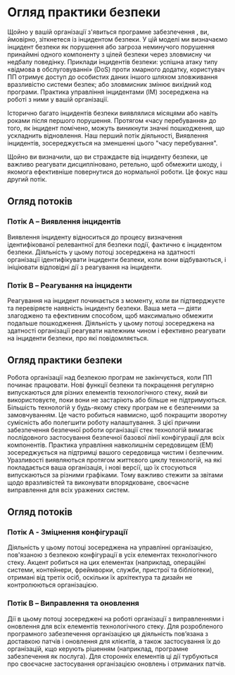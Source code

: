 # Огляд практики безпеки

Щойно у вашій організації з'явиться програмне забезпечення , ви, ймовірно, зіткнетеся із інцидентом безпеки. 
У цій моделі ми визначаємо інцидент безпеки як порушення або загроза неминучого порушення принаймні одного компоненту з цілей безпеки через зловмисну чи недбалу поведінку. Приклади інцидентів безпеки: успішна атаку типу «відмова в обслуговуванні» (DoS) проти хмарного додатку, користувач ПП отримує доступ до особистих даних іншого шляхом зловживання вразливістю системи безпек; або зловмисник змінює вихідний код програми. 
Практика управління інцидентами (IM) зосереджена на роботі з ними у вашій організації. 

Історично багато інцидентів безпеки виявлялися місяцями або навіть роками після першого порушення. Протягом «часу перебування» до того, як інцидент помічено, можуть виникнути значні пошкодження, що ускладнить відновлення.
Наш перший потік діяльності, Виявлення інцидентів, зосереджується на зменшенні цього "часу перебування". 

Щойно ви визначили, що ви страждаєте від інциденту безпеки, це важливо реагувати дисципліновано, ретельно, щоб обмежити шкоду, і якомога ефективніше повернутися до нормальної роботи. Це фокус наш другий потік.



## Огляд потоків

### Потік A – Виявлення інцидентів
Виявлення інциденту відноситься до процесу визначення ідентифікованої релевантної для безпеки події, фактично є інцидентом безпеки. Діяльність у цьому потоці зосереджена на здатності організації ідентифікувати інциденти безпеки, коли вони відбуваються, і ініціювати відповідні дії з реагування на інциденти.
### Потік B – Реагування на інциденти
Реагування на інцидент починається з моменту, коли ви підтверджуєте та перевіряєте наявність інциденту безпеки. Ваша мета — діяти злагоджено та
ефективним способом, щоб максимально обмежити подальше пошкодження. Діяльність у цьому потоці зосереджена на здатності організації реагувати належним чином і ефективно реагувати на інциденти безпеки, про які повідомляється.

## Огляд практики безпеки

Робота організації над безпекою програм не закінчується, коли ПП починає працювати. Нові функції безпеки та покращення регулярно випускаються для різних елементів технологічного стеку, який ви використовуєте, поки вони не застаріють або більше не підтримуються.
Більшість технологій у будь-якому стеку програм не є безпечними за замовчуванням. Це часто робиться навмисно, щоб покращити зворотну сумісність або полегшити роботу налаштування. З цієї причини забезпечення безпечної роботи організації стек технологій вимагає послідовного застосування безпечної базової лінії конфігурації для всіх компонентів. Практика управління навколишнім середовищем (EM) зосереджується на підтримці вашого середовища чистим і безпечним.
Уразливості виявляються протягом життєвого циклу технологій, на які покладається ваша організація, і нові версії, що їх стосуються випускаються за різними графіками. Тому важливо стежити за звітами щодо вразливістей та виконувати впорядковане, своєчасне виправлення для всіх уражених систем.

## Огляд потоків
### Потік A - Зміцнення конфігурації
Діяльність у цьому потоці зосереджена на управлінні організацією, пов'язаною з безпекою конфігурації в усіх елементах технологічного стеку. Акцент робиться на цих елементах (наприклад, операційні системи, контейнери, фреймворки, служби, пристрої та бібліотеки), отримані від третіх осіб, оскільки їх архітектура та дизайн не контролюються організацією.
### Потік B – Виправлення та оновлення
Дії в цьому потоці зосереджені на роботі організації з виправленнями і оновлення для всіх елементів технологічного стеку. Для розробленого програмного забезпечення організацією ця діяльність пов’язана з доставкою патчів і оновлення для клієнтів, а також застосування їх до організацій, кщо керують рішенням (наприклад, програмне забезпечення як послуга). Для сторонніх елементів ці дії турбуються про своєчасне застосування організацією оновлень і отриманих патчів.
